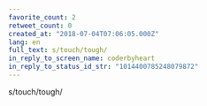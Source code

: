 ```yaml
---
favorite_count: 2
retweet_count: 0
created_at: "2018-07-04T07:06:05.000Z"
lang: en
full_text: s/touch/tough/
in_reply_to_screen_name: coderbyheart
in_reply_to_status_id_str: "1014400785248079872"
---
```


s/touch/tough/
